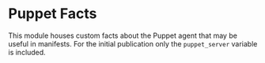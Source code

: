 # Puppet Facts #

This module houses custom facts about the Puppet agent that may be useful in
manifests. For the initial publication only the `puppet_server` variable is
included.
